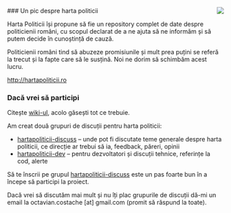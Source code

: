 <img src="http://www.hartapoliticii.ro/images/top_title.png" align="right">
### Un pic despre harta politicii

Harta Politicii își propune să fie un repository complet de date despre
politicienii români, cu scopul declarat de a ne ajuta să ne informăm și să
putem decide în cunoștință de cauză.

Politicienii români tind să abuzeze promisiunile și mult prea puțini se referă
la trecut și la fapte care să le susțină. Noi ne dorim să schimbăm acest lucru.

http://hartapoliticii.ro


### Dacă vrei să participi

Citește [wiki-ul](https://github.com/pistruiatul/hartapoliticii/wiki), acolo găsești
tot ce trebuie.


Am creat două grupuri de discuții pentru harta politicii:

- [hartapoliticii-discuss](http://groups.google.com/group/hartapoliticii-discuss) – unde pot fi discutate teme generale despre harta politicii, ce direcție ar trebui să ia, feedback, păreri, opinii
- [hartapoliticii-dev](http://groups.google.com/group/hartapoliticii-dev) – pentru dezvoltatori și discuții tehnice, referințe la cod, alerte

Să te înscrii pe grupul [hartapoliticii-discuss](http://groups.google.com/group/hartapoliticii-discuss) este un pas foarte bun în a începe să participi la proiect.

Dacă vrei să discutăm mai mult și nu îți plac grupurile de discuții dă-mi
un email la octavian.costache [at] gmail.com (promit să răspund la toate).
